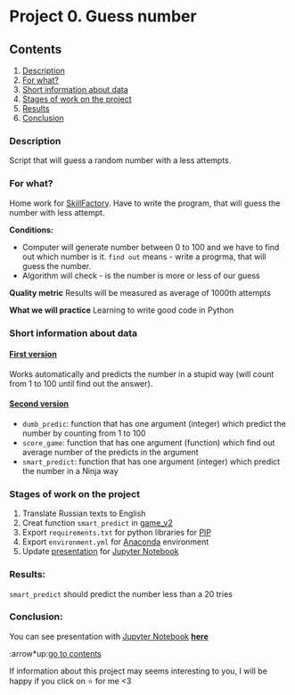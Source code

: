 # Project 0. Guess number

## Contents

1. [Description](README.md#Description)
2. [For what?](README.md#for-what)
3. [Short information about data](README.md#Short-information-about-data)
4. [Stages of work on the project](README.md#Stages-of-work-on-the-project)
5. [Results](README.md#Results)
6. [Conclusion](README.md#Conclusion)

### Description

Script that will guess a random number with a less attempts.

### For what?

Home work for [SkillFactory](https://skillfactory.ru/).
Have to write the program, that will guess the number with less attempt.

**Conditions:**

- Computer will generate number between 0 to 100 and we have to find out which number is it. `find out` means - write a progrma, that will guess the number.
- Algorithm will check - is the number is more or less of our guess

**Quality metric**
Results will be measured as average of 1000th attempts

**What we will practice**
Learning to write good code in Python

### Short information about data

#### [First version](src/game.py)

Works automatically and predicts the number in a stupid way (will count from 1 to 100 until find out the answer).

#### [Second version](src/game_v2.py)

- `dumb_predic`: function that has one argument (integer) which predict the number by counting from 1 to 100
- `score_game`: function that has one argument (function) which find out average number of the predicts in the argument
- `smart_predict`: function that has one argument (integer) which predict the number in a Ninja way

### Stages of work on the project

1. Translate Russian texts to English
2. Creat function `smart_predict` in [game_v2](src/game_v2.py)
3. Export `requirements.txt` for python libraries for [PIP](https://pypi.org/project/pip/)
4. Export `environment.yml` for [Anaconda](https://www.anaconda.com/) environment
5. Update [presentation](src/game.ipynb) for [Jupyter Notebook](https://jupyter.org/)

### Results:

`smart_predict` should predict the number less than a 20 tries

### Conclusion:

You can see presentation with [Jupyter Notebook](https://jupyter.org/) **[here](game.ipynb)**

:arrow*up:[go to contents](*)

If information about this project may seems interesting to you, I will be happy if you click on ⭐️ for me <3
